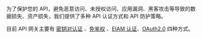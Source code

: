 为了保护您的 API，避免恶意访问、未授权访问、应用漏洞、黑客攻击等导致的数据损失、资产损失，我们提供了多种 API 认证方式和 API 防护策略。

目前 API 网关主要有 [密钥对认证](https://intl.cloud.tencent.com/document/product/628/11819) 、[免鉴权](https://intl.cloud.tencent.com/document/product/628/11820) 、[EIAM 认证](https://cloud.tencent.com/document/product/628/59669)、[OAuth2.0](https://intl.cloud.tencent.com/document/product/628/34065) 四种方式。



